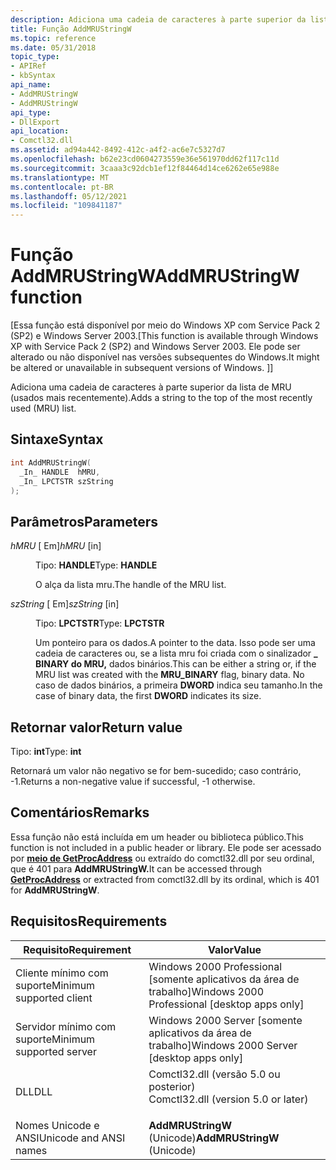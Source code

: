 ```yaml
---
description: Adiciona uma cadeia de caracteres à parte superior da lista de MRU (usados mais recentemente).
title: Função AddMRUStringW
ms.topic: reference
ms.date: 05/31/2018
topic_type:
- APIRef
- kbSyntax
api_name:
- AddMRUStringW
- AddMRUStringW
api_type:
- DllExport
api_location:
- Comctl32.dll
ms.assetid: ad94a442-8492-412c-a4f2-ac6e7c5327d7
ms.openlocfilehash: b62e23cd0604273559e36e561970dd62f117c11d
ms.sourcegitcommit: 3caaa3c92dcb1ef12f84464d14ce6262e65e988e
ms.translationtype: MT
ms.contentlocale: pt-BR
ms.lasthandoff: 05/12/2021
ms.locfileid: "109841187"
---
```

# <a name="addmrustringw-function"></a><span data-ttu-id="e4c09-103">Função AddMRUStringW</span><span class="sxs-lookup"><span data-stu-id="e4c09-103">AddMRUStringW function</span></span>

<span data-ttu-id="e4c09-104">\[Essa função está disponível por meio do Windows XP com Service Pack 2 (SP2) e Windows Server 2003.</span><span class="sxs-lookup"><span data-stu-id="e4c09-104">\[This function is available through Windows XP with Service Pack 2 (SP2) and Windows Server 2003.</span></span> <span data-ttu-id="e4c09-105">Ele pode ser alterado ou não disponível nas versões subsequentes do Windows.</span><span class="sxs-lookup"><span data-stu-id="e4c09-105">It might be altered or unavailable in subsequent versions of Windows.</span></span> <span data-ttu-id="e4c09-106">\]</span><span class="sxs-lookup"><span data-stu-id="e4c09-106">\]</span></span>

<span data-ttu-id="e4c09-107">Adiciona uma cadeia de caracteres à parte superior da lista de MRU (usados mais recentemente).</span><span class="sxs-lookup"><span data-stu-id="e4c09-107">Adds a string to the top of the most recently used (MRU) list.</span></span>

## <a name="syntax"></a><span data-ttu-id="e4c09-108">Sintaxe</span><span class="sxs-lookup"><span data-stu-id="e4c09-108">Syntax</span></span>


```C++
int AddMRUStringW(
  _In_ HANDLE  hMRU,
  _In_ LPCTSTR szString
);
```



## <a name="parameters"></a><span data-ttu-id="e4c09-109">Parâmetros</span><span class="sxs-lookup"><span data-stu-id="e4c09-109">Parameters</span></span>

<dl> <dt>

<span data-ttu-id="e4c09-110">*hMRU* \[ Em\]</span><span class="sxs-lookup"><span data-stu-id="e4c09-110">*hMRU* \[in\]</span></span>
</dt> <dd>

<span data-ttu-id="e4c09-111">Tipo: **HANDLE**</span><span class="sxs-lookup"><span data-stu-id="e4c09-111">Type: **HANDLE**</span></span>

<span data-ttu-id="e4c09-112">O alça da lista mru.</span><span class="sxs-lookup"><span data-stu-id="e4c09-112">The handle of the MRU list.</span></span>

</dd> <dt>

<span data-ttu-id="e4c09-113">*szString* \[ Em\]</span><span class="sxs-lookup"><span data-stu-id="e4c09-113">*szString* \[in\]</span></span>
</dt> <dd>

<span data-ttu-id="e4c09-114">Tipo: **LPCTSTR**</span><span class="sxs-lookup"><span data-stu-id="e4c09-114">Type: **LPCTSTR**</span></span>

<span data-ttu-id="e4c09-115">Um ponteiro para os dados.</span><span class="sxs-lookup"><span data-stu-id="e4c09-115">A pointer to the data.</span></span> <span data-ttu-id="e4c09-116">Isso pode ser uma cadeia de caracteres ou, se a lista mru foi criada com o sinalizador **\_ BINARY do MRU,** dados binários.</span><span class="sxs-lookup"><span data-stu-id="e4c09-116">This can be either a string or, if the MRU list was created with the **MRU\_BINARY** flag, binary data.</span></span> <span data-ttu-id="e4c09-117">No caso de dados binários, a primeira **DWORD** indica seu tamanho.</span><span class="sxs-lookup"><span data-stu-id="e4c09-117">In the case of binary data, the first **DWORD** indicates its size.</span></span>

</dd> </dl>

## <a name="return-value"></a><span data-ttu-id="e4c09-118">Retornar valor</span><span class="sxs-lookup"><span data-stu-id="e4c09-118">Return value</span></span>

<span data-ttu-id="e4c09-119">Tipo: **int**</span><span class="sxs-lookup"><span data-stu-id="e4c09-119">Type: **int**</span></span>

<span data-ttu-id="e4c09-120">Retornará um valor não negativo se for bem-sucedido; caso contrário, -1.</span><span class="sxs-lookup"><span data-stu-id="e4c09-120">Returns a non-negative value if successful, -1 otherwise.</span></span>

## <a name="remarks"></a><span data-ttu-id="e4c09-121">Comentários</span><span class="sxs-lookup"><span data-stu-id="e4c09-121">Remarks</span></span>

<span data-ttu-id="e4c09-122">Essa função não está incluída em um header ou biblioteca público.</span><span class="sxs-lookup"><span data-stu-id="e4c09-122">This function is not included in a public header or library.</span></span> <span data-ttu-id="e4c09-123">Ele pode ser acessado por [**meio de GetProcAddress**](/windows/desktop/api/libloaderapi/nf-libloaderapi-getprocaddress) ou extraído do comctl32.dll por seu ordinal, que é 401 para **AddMRUStringW.**</span><span class="sxs-lookup"><span data-stu-id="e4c09-123">It can be accessed through [**GetProcAddress**](/windows/desktop/api/libloaderapi/nf-libloaderapi-getprocaddress) or extracted from comctl32.dll by its ordinal, which is 401 for **AddMRUStringW**.</span></span>

## <a name="requirements"></a><span data-ttu-id="e4c09-124">Requisitos</span><span class="sxs-lookup"><span data-stu-id="e4c09-124">Requirements</span></span>



| <span data-ttu-id="e4c09-125">Requisito</span><span class="sxs-lookup"><span data-stu-id="e4c09-125">Requirement</span></span> | <span data-ttu-id="e4c09-126">Valor</span><span class="sxs-lookup"><span data-stu-id="e4c09-126">Value</span></span> |
|-------------------------------------|----------------------------------------------------------------------------------------------------------------|
| <span data-ttu-id="e4c09-127">Cliente mínimo com suporte</span><span class="sxs-lookup"><span data-stu-id="e4c09-127">Minimum supported client</span></span><br/> | <span data-ttu-id="e4c09-128">Windows 2000 Professional \[somente aplicativos da área de trabalho\]</span><span class="sxs-lookup"><span data-stu-id="e4c09-128">Windows 2000 Professional \[desktop apps only\]</span></span><br/>                                                     |
| <span data-ttu-id="e4c09-129">Servidor mínimo com suporte</span><span class="sxs-lookup"><span data-stu-id="e4c09-129">Minimum supported server</span></span><br/> | <span data-ttu-id="e4c09-130">Windows 2000 Server \[somente aplicativos da área de trabalho\]</span><span class="sxs-lookup"><span data-stu-id="e4c09-130">Windows 2000 Server \[desktop apps only\]</span></span><br/>                                                           |
| <span data-ttu-id="e4c09-131">DLL</span><span class="sxs-lookup"><span data-stu-id="e4c09-131">DLL</span></span><br/>                      | <dl> <span data-ttu-id="e4c09-132"><dt>Comctl32.dll (versão 5.0 ou posterior)</dt></span><span class="sxs-lookup"><span data-stu-id="e4c09-132"><dt>Comctl32.dll (version 5.0 or later)</dt></span></span> </dl> |
| <span data-ttu-id="e4c09-133">Nomes Unicode e ANSI</span><span class="sxs-lookup"><span data-stu-id="e4c09-133">Unicode and ANSI names</span></span><br/>   | <span data-ttu-id="e4c09-134">**AddMRUStringW** (Unicode)</span><span class="sxs-lookup"><span data-stu-id="e4c09-134">**AddMRUStringW** (Unicode)</span></span><br/>                                                                         |



 


